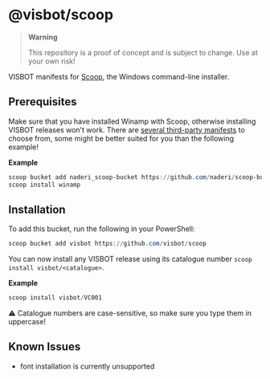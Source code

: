 # @visbot/scoop

> **Warning**
> 
> This repository is a proof of concept and is subject to change. Use at your own risk!

VISBOT manifests for [Scoop](https://scoop.sh), the Windows command-line installer.

## Prerequisites

Make sure that you have installed Winamp with Scoop, otherwise installing VISBOT releases won't work. There are [several third-party manifests](https://scoop.sh/#/apps?q=winamp) to choose from, some might be better suited for you than the following example!

**Example**

```powershell
scoop bucket add naderi_scoop-bucket https://github.com/naderi/scoop-bucket
scoop install winamp
```

## Installation

To add this bucket, run the following in your PowerShell:

```ps1
scoop bucket add visbot https://github.com/visbot/scoop
```

You can now install any VISBOT release using its catalogue number `scoop install visbot/<catalogue>`.

**Example**

```powershell
scoop install visbot/VC001
```

:warning: Catalogue numbers are case-sensitive, so make sure you type them in uppercase!

## Known Issues

- font installation is currently unsupported
